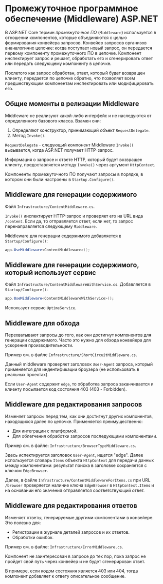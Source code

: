 # Промежуточное программное обеспечение (Middleware) ASP.NET

В ASP.NET Core термин *промежуточное ПО* (`Middleware`) используется в отношении компонентов,
которые объединяются с целью формирования конвейера запросов.
Конвейер запросов организов ананалогично цепочке: когда поступает новый запрос, он передается
первому компоненту промежуточного ПО в цепочке.
Компонент инспектирует запрос и решает, обработать его и сгенерировать ответ или передать
следующему компоненту в цепочке.

Послетого как запрос обработан, ответ, который будет возвращен клиенту,
передается по цепочке обратно, что позволяет всем предшествующим компонентам инспектировать
или модифицировать его.

## Общие моменты в релизации Middleware
Middleware не реализуют какой-либо интерфейс и не наследуются от определенного базового класса.
Взамен они:
1. Определяют конструктор, принимающий объект `RequestDelegate`.
2. Метод `Invoke()`.

`RequestDelegate` - следующий компонент Middleware
`Invoke()` вызывается, когда ASP.NET получает HTTP-запрос.

Информация о запросе и ответе HTTP, который будет возвращен клиенту, предоставляется методу
`Invoke()` через аргумент `HttpContext`.

Компоненты промежуточного ПО получают запросы в порядке, в котором они были настроены в
`Startup.Configure()`.

## Middleware для генерации содержимого
Файл `Infrastructure/ContentMiddleware.cs`.

`Invoke()` инспектирует HTTP-запрос и проверяет его на URL вида `/content`.
Если да, то отправляется ответ, если нет, то запрос перенаправляется следующему `Middleware`.

Middleware для генерации содержимого добавляется в `Startup/Configure()`:
```cs
app.UseMiddleware<ContentMiddleware>();
```

## Middleware для генерации содержимого, который использует сервис
Файл `Infrastructure/ContentMiddlewareWithService.cs`.
Добавляется в `Startup/Configure()`:
```cs
app.UseMiddleware<ContentMiddlewareWithService>();
```
Использует сервис `UptimeService`.

## Middleware для обхода
Перехватывают запросы до того, как они достигнут компонентов для генерации содержимого.
Часто это нужно для обхода конвейера для ускорения производительности.

Пример см. в файле `Infrastructure/ShortCircuitMiddleware.cs`.

Данный middleware проверяет заголовок `User-Agent` запроса, который применяется для индентификации
броузера (не использовать в реальных проектах).

Если `User-Agent` содержит `edge`, то обработка запроса заканчивается и клиенту посылается
код состояния 403 (403 - Forbidden).

## Middleware для редактирования запросов
Изменяет запросы перед тем, как они достигнут других компонентов, находящихся далее по цепочке.
Применяется преимущественно:
* Для интеграции с платформой.
* Для облегчения обработки запросов последующими компонентами.

Пример см. в файле: `Infrastructure/BrowserTypeMiddleware.cs`.

Здесь испектируется заголовок `User-Agent`, ищется "edge".
Далее используется словарь `Items` объекта `HttpContext` для передачи данных между компонентами:
результат поиска в заголовке сохраняется с ключом `EdgeBrowser`.

Далее, в файле `Infrastructure/ContentMiddlewareForItems.cs` при URL `/browser` проверяется
наличие ключа `EdgeBrowser` в `HttpContext.Items` и на основании его значения отправляется
соответствующий ответ.

## Middleware для редактирования ответов
Изменяет ответы, генерируемые другими компонентами в конвейере.
Это полезно для:
* Регистрации в журнале деталей запросов и их ответов.
* Обработки ошибок.

Пример см. в файле: `Infrastructure/ErrorMiddleware.cs`.

Компонент не заинтересован в запросе до тех пор, пока запрос не пройдет свой путь через конвейер
и не будет сгенерирован ответ.

В примере, если кодом состояния является 403 или 404, тогда компонент добавляет к ответу
описательное сообщение.
